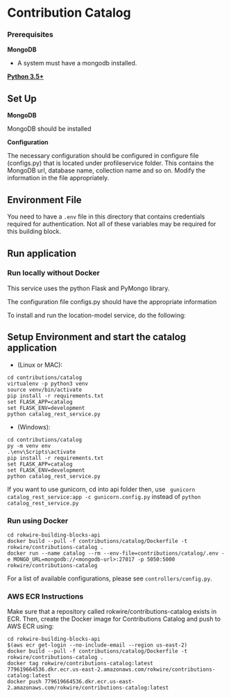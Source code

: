 # Contribution Catalog 

### Prerequisites

**MongoDB**

- A system must have a mongodb installed.

**[Python 3.5+](https://www.python.org)**


## Set Up

**MongoDB**
 
 MongoDB should be installed

**Configuration**

The necessary configuration should be configured in configure file (configs.py) that is located under profileservice folder. This contains the MongoDB url, database name, collection name and so on. Modify the information in the file appropriately.

## Environment File

You need to have a `.env` file in this directory that contains credentials required for authentication. 
Not all of these variables may be required for this building block.

## Run application

### Run locally without Docker

This service uses the python Flask and PyMongo library.

The configuration file configs.py should have the appropriate information

To install and run the location-model service, do the following:

## Setup Environment and start the catalog application
- (Linux or MAC):
```
cd contributions/catalog
virtualenv -p python3 venv
source venv/bin/activate
pip install -r requirements.txt
set FLASK_APP=catalog
set FLASK_ENV=development
python catalog_rest_service.py
```
- (Windows):
```
cd contributions/catalog
py -m venv env
.\env\Scripts\activate
pip install -r requirements.txt
set FLASK_APP=catalog
set FLASK_ENV=development
python catalog_rest_service.py
```
If you want to use gunicorn, cd into api folder then, use ` gunicorn catalog_rest_service:app -c gunicorn.config.py` instead of `python catalog_rest_service.py`


### Run using Docker

```
cd rokwire-building-blocks-api
docker build --pull -f contributions/catalog/Dockerfile -t rokwire/contributions-catalog .
docker run --name catalog --rm --env-file=contributions/catalog/.env -e MONGO_URL=mongodb://<mongodb-url>:27017 -p 5050:5000 rokwire/contributions-catalog
```

For a list of available configurations, please see `controllers/config.py`.


### AWS ECR Instructions

Make sure that a repository called rokwire/contributions-catalog exists in ECR. Then, create the Docker image for Contributions Catalog and push to AWS ECR using:

```
cd rokwire-building-blocks-api
$(aws ecr get-login --no-include-email --region us-east-2)
docker build --pull -f contributions/catalog/Dockerfile -t rokwire/contributions-catalog .
docker tag rokwire/contributions-catalog:latest 779619664536.dkr.ecr.us-east-2.amazonaws.com/rokwire/contributions-catalog:latest
docker push 779619664536.dkr.ecr.us-east-2.amazonaws.com/rokwire/contributions-catalog:latest
```